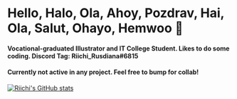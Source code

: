 # Hello, Halo, Ola, Ahoy, Pozdrav, Hai, Ola, Salut, Ohayo, Hemwoo 👋

#### Vocational-graduated Illustrator and IT College Student. Likes to do some coding. Discord Tag: Riichi_Rusdiana#6815

#### Currently not active in any project. Feel free to bump for collab!

[![Riichi's GitHub stats](https://github-readme-stats.vercel.app/api?username=BillyAddlers&theme=synthwave)](https://github.com/anuraghazra/github-readme-stats)

<!--
**BillyAddlers/BillyAddlers** is a ✨ _special_ ✨ repository because its `README.md` (this file) appears on your GitHub profile.

Here are some ideas to get you started:

- 🔭 I’m currently working on ...
- 🌱 I’m currently learning ...
- 👯 I’m looking to collaborate on ...
- 🤔 I’m looking for help with ...
- 💬 Ask me about ...
- 📫 How to reach me: ...
- 😄 Pronouns: ...
- ⚡ Fun fact: ...
-->
